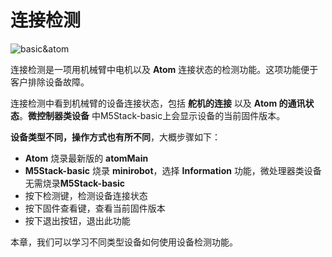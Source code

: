 # 连接检测

![basic&atom](../../../resourse/4-BasicApplication/4.2/4.2.4/4.2.4-basic&atom.png)

连接检测是一项用机械臂中电机以及 **Atom** 连接状态的检测功能。这项功能便于客户排除设备故障。

连接检测中看到机械臂的设备连接状态，包括 **舵机的连接** 以及 **Atom 的通讯状态**。**微控制器类设备** 中M5Stack-basic上会显示设备的当前固件版本。



**设备类型不同，操作方式也有所不同**，大概步骤如下：
- **Atom** 烧录最新版的 **atomMain**
- **M5Stack-basic** 烧录 **minirobot**，选择 **Information** 功能，微处理器类设备无需烧录**M5Stack-basic**
- 按下检测键，检测设备连接状态
- 按下固件查看键，查看当前固件版本
- 按下退出按钮，退出此功能



本章，我们可以学习不同类型设备如何使用设备检测功能。

